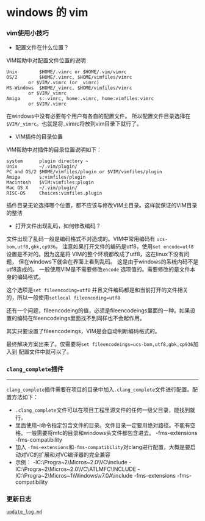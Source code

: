 # windows 的 vim

### vim使用小技巧

* 配置文件在什么位置？

VIM帮助中对配置文件位置的说明

    Unix		$HOME/.vimrc or $HOME/.vim/vimrc
    OS/2		$HOME/.vimrc, $HOME/vimfiles/vimrc
            or $VIM/.vimrc (or _vimrc)
    MS-Windows	$HOME/_vimrc, $HOME/vimfiles/vimrc
            or $VIM/_vimrc
    Amiga		s:.vimrc, home:.vimrc, home:vimfiles:vimrc
            or $VIM/.vimrc

在windows中没有必要每个用户有各自的配置文件。
所以配置文件目录选择在`$VIM/_vimrc`。也就是将_vimrc将放到vim目录下就行了。



* VIM插件的目录位置

VIM帮助中对插件的目录位置说明如下：

    system		plugin directory ~
    Unix		~/.vim/plugin/
    PC and OS/2	$HOME/vimfiles/plugin or $VIM/vimfiles/plugin
    Amiga		s:vimfiles/plugin
    Macintosh	$VIM:vimfiles:plugin
    Mac OS X	~/.vim/plugin/
    RISC-OS		Choices:vimfiles.plugin

插件目录无论选择哪个位置，都不应该与修改VIM主目录。这样就保证的VIM目录的整洁


* 打开文件出现乱码，如何修改编码？

文件出现了乱码一般是编码格式不对造成的。VIM中常用编码有
`ucs-bom,utf8,gbk,cp936`。
注意如果打开文件的编码是utf8，使用`set encode=utf8`设置是不对的。因为这是将
VIM的整个环境都改成了utf8，这在linux下没有问题， 但在windows下就会在界面上看到乱码。
这是由于windows的系统内码不是utf8造成的。
一般使用VIM是不需要修改`encode` 选项值的。需要修改的是文件本身的编码格式。

这个选项是`set fileencoding=utf8` 
并且文件编码都是和当前打开的文件相关的，所以一般使用`setlocal fileencoding=utf8`

还有一个问题，fileencodeing的值，必须是fileencodeings里面的一种。如果设置的编码在fileencodeings里面找不到同样也不会起作用。

其实只要设置了fileencodeings，VIM是会自动判断编码格式的。

最终解决方案出来了。仅需要将`set fileencodeings=ucs-bom,utf8,gbk,cp936`加入到
配置文件中就可以了。

### `clang_complete`插件
---
`clang_complete`插件需要在项目的目录中加入`.clang_complete`文件进行配置。配置方法如下：

* `.clang_complete`文件可以在项目工程里源文件的任何一级父目录，能找到就行。
* 里面使用-I命令指定包含文件的目录。文件目录一定要用绝对路径。不能有空格。一般需要将mfc的目录和windows头文件都包含进去。
-fms-extensions
-fms-compatibility
* 加入 `-fms-extensions`和`-fms-compatibility`对clang进行配置，大概是要启动对VC的扩展和对VC编译器的完全兼容
* 示例：
        -IC:\Progra~2\Micros~2.0\VC\include
        -IC:\Progra~2\Micros~2.0\VC\ATLMFC\INCLUDE 
        -IC:\Progra~2\Micros~1\Windows\v7.0A\include
        -fms-extensions
        -fms-compatibility

        
        

        

### 更新日志

[`update_log.md`](update_log.md)

